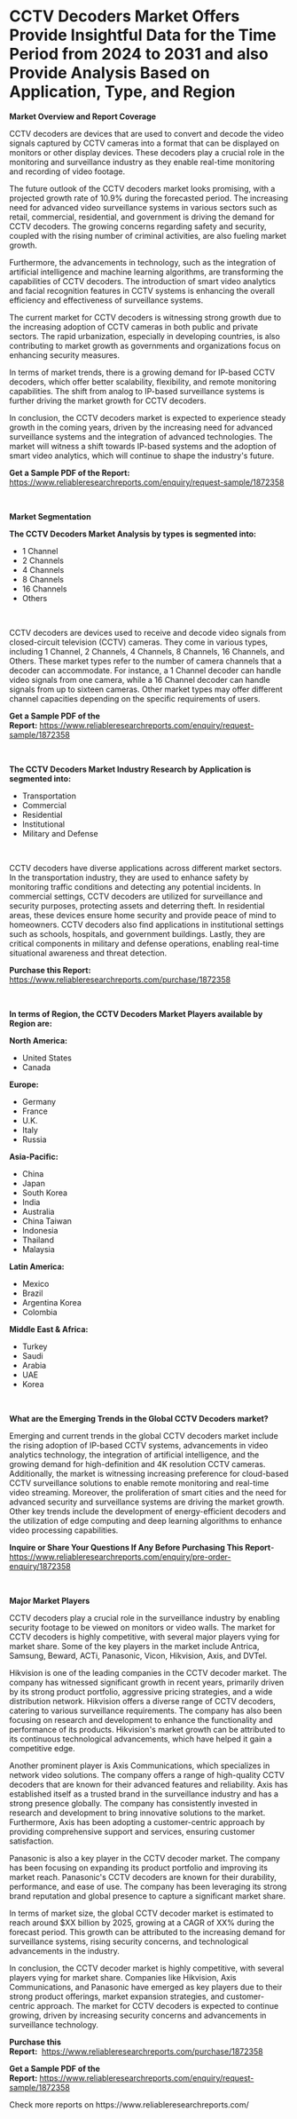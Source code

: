 <p><h1>CCTV Decoders Market Offers Provide Insightful Data for the Time Period from 2024 to 2031 and also Provide Analysis Based on Application, Type, and Region</h1></p><p><strong>Market Overview and Report Coverage</strong></p>
<p><p>CCTV decoders are devices that are used to convert and decode the video signals captured by CCTV cameras into a format that can be displayed on monitors or other display devices. These decoders play a crucial role in the monitoring and surveillance industry as they enable real-time monitoring and recording of video footage.</p><p>The future outlook of the CCTV decoders market looks promising, with a projected growth rate of 10.9% during the forecasted period. The increasing need for advanced video surveillance systems in various sectors such as retail, commercial, residential, and government is driving the demand for CCTV decoders. The growing concerns regarding safety and security, coupled with the rising number of criminal activities, are also fueling market growth.</p><p>Furthermore, the advancements in technology, such as the integration of artificial intelligence and machine learning algorithms, are transforming the capabilities of CCTV decoders. The introduction of smart video analytics and facial recognition features in CCTV systems is enhancing the overall efficiency and effectiveness of surveillance systems.</p><p>The current market for CCTV decoders is witnessing strong growth due to the increasing adoption of CCTV cameras in both public and private sectors. The rapid urbanization, especially in developing countries, is also contributing to market growth as governments and organizations focus on enhancing security measures.</p><p>In terms of market trends, there is a growing demand for IP-based CCTV decoders, which offer better scalability, flexibility, and remote monitoring capabilities. The shift from analog to IP-based surveillance systems is further driving the market growth for CCTV decoders.</p><p>In conclusion, the CCTV decoders market is expected to experience steady growth in the coming years, driven by the increasing need for advanced surveillance systems and the integration of advanced technologies. The market will witness a shift towards IP-based systems and the adoption of smart video analytics, which will continue to shape the industry's future.</p></p>
<p><strong>Get a Sample PDF of the Report:</strong> <a href="https://www.reliableresearchreports.com/enquiry/request-sample/1872358">https://www.reliableresearchreports.com/enquiry/request-sample/1872358</a></p>
<p>&nbsp;</p>
<p><strong>Market Segmentation</strong></p>
<p><strong>The CCTV Decoders Market Analysis by types is segmented into:</strong></p>
<p><ul><li>1 Channel</li><li>2 Channels</li><li>4 Channels</li><li>8 Channels</li><li>16 Channels</li><li>Others</li></ul></p>
<p>&nbsp;</p>
<p><p>CCTV decoders are devices used to receive and decode video signals from closed-circuit television (CCTV) cameras. They come in various types, including 1 Channel, 2 Channels, 4 Channels, 8 Channels, 16 Channels, and Others. These market types refer to the number of camera channels that a decoder can accommodate. For instance, a 1 Channel decoder can handle video signals from one camera, while a 16 Channel decoder can handle signals from up to sixteen cameras. Other market types may offer different channel capacities depending on the specific requirements of users.</p></p>
<p><strong>Get a Sample PDF of the Report:</strong>&nbsp;<a href="https://www.reliableresearchreports.com/enquiry/request-sample/1872358">https://www.reliableresearchreports.com/enquiry/request-sample/1872358</a></p>
<p>&nbsp;</p>
<p><strong>The CCTV Decoders Market Industry Research by Application is segmented into:</strong></p>
<p><ul><li>Transportation</li><li>Commercial</li><li>Residential</li><li>Institutional</li><li>Military and Defense</li></ul></p>
<p>&nbsp;</p>
<p><p>CCTV decoders have diverse applications across different market sectors. In the transportation industry, they are used to enhance safety by monitoring traffic conditions and detecting any potential incidents. In commercial settings, CCTV decoders are utilized for surveillance and security purposes, protecting assets and deterring theft. In residential areas, these devices ensure home security and provide peace of mind to homeowners. CCTV decoders also find applications in institutional settings such as schools, hospitals, and government buildings. Lastly, they are critical components in military and defense operations, enabling real-time situational awareness and threat detection.</p></p>
<p><strong>Purchase this Report:</strong>&nbsp; <a href="https://www.reliableresearchreports.com/purchase/1872358">https://www.reliableresearchreports.com/purchase/1872358</a></p>
<p>&nbsp;</p>
<p><strong>In terms of Region, the CCTV Decoders Market Players available by Region are:</strong></p>
<p>
    <p> <strong> North America: </strong>
        <ul>
            <li>United States</li>
            <li>Canada</li>
        </ul>
        </p> 
    <p> <strong> Europe: </strong>
        <ul>
            <li>Germany</li>
            <li>France</li>
            <li>U.K.</li>
            <li>Italy</li>
            <li>Russia</li>
        </ul>
        </p> 
    <p> <strong> Asia-Pacific: </strong>
        <ul>
            <li>China</li>
            <li>Japan</li>
            <li>South Korea</li>
            <li>India</li>
            <li>Australia</li>
            <li>China Taiwan</li>
            <li>Indonesia</li>
            <li>Thailand</li>
            <li>Malaysia</li>
        </ul>
        </p> 
    <p> <strong> Latin America: </strong>
        <ul>
            <li>Mexico</li>
            <li>Brazil</li>
            <li>Argentina Korea</li>
            <li>Colombia</li>
        </ul>
        </p> 
    <p> <strong> Middle East & Africa: </strong>
        <ul>
            <li>Turkey</li>
            <li>Saudi</li>
            <li>Arabia</li>
            <li>UAE</li>
            <li>Korea</li>
        </ul>
    </p>
    </p>
<p>&nbsp;</p>
<p><strong>What are the Emerging Trends in the Global CCTV Decoders market?</strong></p>
<p><p>Emerging and current trends in the global CCTV decoders market include the rising adoption of IP-based CCTV systems, advancements in video analytics technology, the integration of artificial intelligence, and the growing demand for high-definition and 4K resolution CCTV cameras. Additionally, the market is witnessing increasing preference for cloud-based CCTV surveillance solutions to enable remote monitoring and real-time video streaming. Moreover, the proliferation of smart cities and the need for advanced security and surveillance systems are driving the market growth. Other key trends include the development of energy-efficient decoders and the utilization of edge computing and deep learning algorithms to enhance video processing capabilities.</p></p>
<p><strong>Inquire or Share Your Questions If Any Before Purchasing This Report</strong>- <a href="https://www.reliableresearchreports.com/enquiry/pre-order-enquiry/1872358">https://www.reliableresearchreports.com/enquiry/pre-order-enquiry/1872358</a></p>
<p>&nbsp;</p>
<p><strong>Major Market Players</strong></p>
<p><p>CCTV decoders play a crucial role in the surveillance industry by enabling security footage to be viewed on monitors or video walls. The market for CCTV decoders is highly competitive, with several major players vying for market share. Some of the key players in the market include Antrica, Samsung, Beward, ACTi, Panasonic, Vicon, Hikvision, Axis, and DVTel.</p><p>Hikvision is one of the leading companies in the CCTV decoder market. The company has witnessed significant growth in recent years, primarily driven by its strong product portfolio, aggressive pricing strategies, and a wide distribution network. Hikvision offers a diverse range of CCTV decoders, catering to various surveillance requirements. The company has also been focusing on research and development to enhance the functionality and performance of its products. Hikvision's market growth can be attributed to its continuous technological advancements, which have helped it gain a competitive edge.</p><p>Another prominent player is Axis Communications, which specializes in network video solutions. The company offers a range of high-quality CCTV decoders that are known for their advanced features and reliability. Axis has established itself as a trusted brand in the surveillance industry and has a strong presence globally. The company has consistently invested in research and development to bring innovative solutions to the market. Furthermore, Axis has been adopting a customer-centric approach by providing comprehensive support and services, ensuring customer satisfaction.</p><p>Panasonic is also a key player in the CCTV decoder market. The company has been focusing on expanding its product portfolio and improving its market reach. Panasonic's CCTV decoders are known for their durability, performance, and ease of use. The company has been leveraging its strong brand reputation and global presence to capture a significant market share.</p><p>In terms of market size, the global CCTV decoder market is estimated to reach around $XX billion by 2025, growing at a CAGR of XX% during the forecast period. This growth can be attributed to the increasing demand for surveillance systems, rising security concerns, and technological advancements in the industry.</p><p>In conclusion, the CCTV decoder market is highly competitive, with several players vying for market share. Companies like Hikvision, Axis Communications, and Panasonic have emerged as key players due to their strong product offerings, market expansion strategies, and customer-centric approach. The market for CCTV decoders is expected to continue growing, driven by increasing security concerns and advancements in surveillance technology.</p></p>
<p><strong>Purchase this Report:</strong>&nbsp;&nbsp;<a href="https://www.reliableresearchreports.com/purchase/1872358">https://www.reliableresearchreports.com/purchase/1872358</a></p>
<p></p>
<p><strong>Get a Sample PDF of the Report:</strong>&nbsp;<a href="https://www.reliableresearchreports.com/enquiry/request-sample/1872358">https://www.reliableresearchreports.com/enquiry/request-sample/1872358</a></p>
<p>Check more reports on https://www.reliableresearchreports.com/</p>